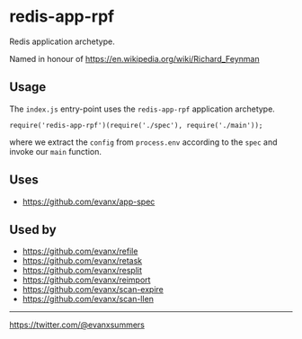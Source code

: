 
# redis-app-rpf

Redis application archetype.

Named in honour of https://en.wikipedia.org/wiki/Richard_Feynman 

## Usage

The `index.js` entry-point uses the `redis-app-rpf` application archetype.
```
require('redis-app-rpf')(require('./spec'), require('./main'));
```
where we extract the `config` from `process.env` according to the `spec` and invoke our `main` function.

## Uses

- https://github.com/evanx/app-spec

## Used by

- https://github.com/evanx/refile
- https://github.com/evanx/retask
- https://github.com/evanx/resplit
- https://github.com/evanx/reimport
- https://github.com/evanx/scan-expire
- https://github.com/evanx/scan-llen

<hr>

https://twitter.com/@evanxsummers

